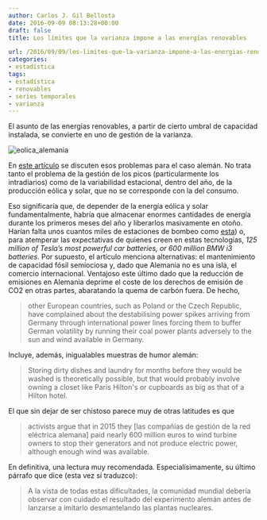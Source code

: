```yaml
---
author: Carlos J. Gil Bellosta
date: 2016-09-09 08:13:28+00:00
draft: false
title: Los límites que la varianza impone a las energías renovables

url: /2016/09/09/los-limites-que-la-varianza-impone-a-las-energias-renovables/
categories:
- estadística
tags:
- estadística
- renovables
- series temporales
- varianza
---
```


El asunto de las energías renovables, a partir de cierto umbral de capacidad instalada, se convierte en uno de gestión de la varianza.

![eolica_alemania](/wp-uploads/2016/09/eolica_alemania.png#center)

En [este artículo](https://www.econstor.eu/bitstream/10419/144985/1/cesifo1_wp5950.pdf) se discuten esos problemas para el caso alemán. No trata tanto el problema de la gestión de los picos (particularmente los intradiarios) como de la variabilidad estacional, dentro del año, de la producción eólica y solar, que no se corresponde con la del consumo.

Eso significaría que, de depender de la energía eólica y solar fundamentalmente, habría que almacenar enormes cantidades de energía durante los primeros meses del año y liberarlos masivamente en otoño. Harían falta unos cuantos miles de estaciones de bombeo como [esta](http://www.iagua.es/noticias/usos-energeticos/13/10/14/se-inaugura-la-mayor-central-hidroelectrica-de-bombeo-de-europa-en-valencia-38227)) o, para atemperar las expectativas de quienes creen en estas tecnologías, _125 million of Tesla’s most powerful car batteries, or 600 million BMW i3 batteries_. Por supuesto, el artículo menciona alternativas: el mantenimiento de capacidad fósil semiociosa y, dado que Alemania no es una isla, el comercio internacional. Ventajoso este último dado que la reducción de emisiones en Alemania deprime el coste de los derechos de emisión de CO2 en otras partes, abaratando la quema de carbón fuera. De hecho,

> other European countries, such as Poland or the Czech Republic, have complained
about the destabilising power spikes arriving from Germany through international power lines forcing them to buffer German volatility by running their coal power plants adversely to the sun and wind available in Germany.

Incluye, además, inigualables muestras de humor alemán:

> Storing dirty dishes and laundry for months before they would be washed is  theoretically possible, but that would probably involve owning a closet like Paris Hilton's or cupboards as big as that of a Hilton hotel.

El que sin dejar de ser chistoso parece muy de otras latitudes es que

> activists argue that in 2015 they [las compañías de gestión de la red eléctrica alemana] paid nearly 600 million euros to wind turbine owners to stop their generators and not produce electric power, although enough wind was available.

En definitiva, una lectura muy recomendada. Especialísimamente, su último párrafo que dice (esta vez sí traduzco):

>A la vista de todas estas dificultades, la comunidad mundial debería observar con cuidado el resultado del experimento alemán antes de lanzarse a imitarlo desmantelando las plantas nucleares.





